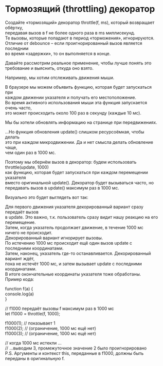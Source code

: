 # Тормозящий (throttling) декоратор  <br/>

Создайте «тормозящий» декоратор throttle(f, ms), который возвращает обёртку,   <br/>
передавая вызов в f не более одного раза в ms миллисекунд.   <br/>
Те вызовы, которые попадают в период «торможения», игнорируются.  <br/>
Отличие от debounce – если проигнорированный вызов является последним   <br/>
во время «задержки», то он выполняется в конце.  <br/>

Давайте рассмотрим реальное применение, чтобы лучше понять это   <br/>
требование и выяснить, откуда оно взято.  <br/>

Например, мы хотим отслеживать движения мыши.  <br/>

В браузере мы можем объявить функцию, которая будет запускаться при   <br/>
каждом движении указателя и получать его местоположение.   <br/>
Во время активного использования мыши эта функция запускается очень часто,   <br/>
это может происходить около 100 раз в секунду (каждые 10 мс).  <br/>

Мы бы хотели обновлять информацию на странице при передвижениях.  <br/>

…Но функция обновления update() слишком ресурсоёмкая, чтобы делать   <br/>
это при каждом микродвижении. Да и нет смысла делать обновление чаще,   <br/>
чем один раз в 1000 мс.  <br/>

Поэтому мы обернём вызов в декоратор: будем использовать throttle(update, 1000)   <br/>
как функцию, которая будет запускаться при каждом перемещении указателя   <br/>
вместо оригинальной update(). Декоратор будет вызываться часто, но   <br/>
передавать вызов в update() максимум раз в 1000 мс.  <br/>

Визуально это будет выглядеть вот так:  <br/>

Для первого движения указателя декорированный вариант сразу передаёт вызов   <br/>
в update. Это важно, т.к. пользователь сразу видит нашу реакцию на его перемещение.  <br/>
Затем, когда указатель продолжает движение, в течение 1000 мс ничего не происходит.   <br/>
Декорированный вариант игнорирует вызовы.  <br/>
По истечению 1000 мс происходит ещё один вызов update с последними координатами.  <br/>
Затем, наконец, указатель где-то останавливается. Декорированный вариант ждёт,   <br/>
пока не истечёт 1000 мс, и затем вызывает update с последними координатами.   <br/>
В итоге окончательные координаты указателя тоже обработаны.  <br/>
Пример кода:  <br/>

function f(a) {  <br/>
console.log(a)  <br/>
}  <br/>

// f1000 передаёт вызовы f максимум раз в 1000 мс  <br/>
let f1000 = throttle(f, 1000);  <br/>

f1000(1); // показывает 1  <br/>
f1000(2); // (ограничение, 1000 мс ещё нет)  <br/>
f1000(3); // (ограничение, 1000 мс ещё нет)  <br/>

// когда 1000 мс истекли ...  <br/>
// ...выводим 3, промежуточное значение 2 было проигнорировано  <br/>
P.S. Аргументы и контекст this, переданные в f1000, должны быть   <br/>
переданы в оригинальную f.  <br/>